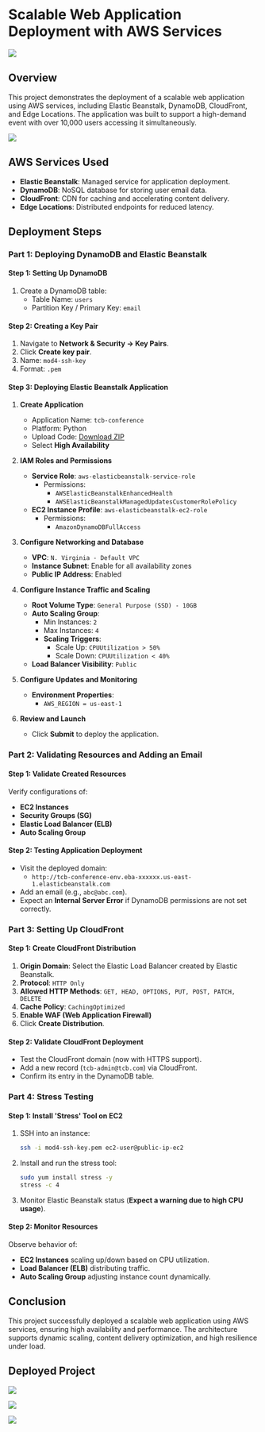 # Scalable Web Application Deployment with AWS Services


![](./images/tech-stack.png)

## Overview
This project demonstrates the deployment of a scalable web application using AWS services, including Elastic Beanstalk, DynamoDB, CloudFront, and Edge Locations. The application was built to support a high-demand event with over 10,000 users accessing it simultaneously.

![](./images/architecture.png)

## AWS Services Used
- **Elastic Beanstalk**: Managed service for application deployment.
- **DynamoDB**: NoSQL database for storing user email data.
- **CloudFront**: CDN for caching and accelerating content delivery.
- **Edge Locations**: Distributed endpoints for reduced latency.

## Deployment Steps
### Part 1: Deploying DynamoDB and Elastic Beanstalk
#### Step 1: Setting Up DynamoDB
1. Create a DynamoDB table:
   - Table Name: `users`
   - Partition Key / Primary Key: `email`

#### Step 2: Creating a Key Pair
1. Navigate to **Network & Security → Key Pairs**.
2. Click **Create key pair**.
3. Name: `mod4-ssh-key`
4. Format: `.pem`

#### Step 3: Deploying Elastic Beanstalk Application
1. **Create Application**
   - Application Name: `tcb-conference`
   - Platform: Python
   - Upload Code: [Download ZIP](https://tcb-bootcamps.s3.amazonaws.com/bootcamp-aws/en/module4/tcb-conf-app-EN.zip)
   - Select **High Availability**

2. **IAM Roles and Permissions**
   - **Service Role**: `aws-elasticbeanstalk-service-role`
     - Permissions:
       - `AWSElasticBeanstalkEnhancedHealth`
       - `AWSElasticBeanstalkManagedUpdatesCustomerRolePolicy`
   - **EC2 Instance Profile**: `aws-elasticbeanstalk-ec2-role`
     - Permissions:
       - `AmazonDynamoDBFullAccess`

3. **Configure Networking and Database**
   - **VPC**: `N. Virginia - Default VPC`
   - **Instance Subnet**: Enable for all availability zones
   - **Public IP Address**: Enabled

4. **Configure Instance Traffic and Scaling**
   - **Root Volume Type**: `General Purpose (SSD) - 10GB`
   - **Auto Scaling Group**:
     - Min Instances: `2`
     - Max Instances: `4`
     - **Scaling Triggers**:
       - Scale Up: `CPUUtilization > 50%`
       - Scale Down: `CPUUtilization < 40%`
   - **Load Balancer Visibility**: `Public`

5. **Configure Updates and Monitoring**
   - **Environment Properties**:
     - `AWS_REGION = us-east-1`

6. **Review and Launch**
   - Click **Submit** to deploy the application.

### Part 2: Validating Resources and Adding an Email
#### Step 1: Validate Created Resources
Verify configurations of:
- **EC2 Instances**
- **Security Groups (SG)**
- **Elastic Load Balancer (ELB)**
- **Auto Scaling Group**

#### Step 2: Testing Application Deployment
- Visit the deployed domain:
  - `http://tcb-conference-env.eba-xxxxxx.us-east-1.elasticbeanstalk.com`
- Add an email (e.g., `abc@abc.com`).
- Expect an **Internal Server Error** if DynamoDB permissions are not set correctly.

### Part 3: Setting Up CloudFront
#### Step 1: Create CloudFront Distribution
1. **Origin Domain**: Select the Elastic Load Balancer created by Elastic Beanstalk.
2. **Protocol**: `HTTP Only`
3. **Allowed HTTP Methods**: `GET, HEAD, OPTIONS, PUT, POST, PATCH, DELETE`
4. **Cache Policy**: `CachingOptimized`
5. **Enable WAF (Web Application Firewall)**
6. Click **Create Distribution**.

#### Step 2: Validate CloudFront Deployment
- Test the CloudFront domain (now with HTTPS support).
- Add a new record (`tcb-admin@tcb.com`) via CloudFront.
- Confirm its entry in the DynamoDB table.

### Part 4: Stress Testing
#### Step 1: Install 'Stress' Tool on EC2
1. SSH into an instance:
   ```sh
   ssh -i mod4-ssh-key.pem ec2-user@public-ip-ec2
   ```
2. Install and run the stress tool:
   ```sh
   sudo yum install stress -y
   stress -c 4
   ```
3. Monitor Elastic Beanstalk status (**Expect a warning due to high CPU usage**).

#### Step 2: Monitor Resources
Observe behavior of:
- **EC2 Instances** scaling up/down based on CPU utilization.
- **Load Balancer (ELB)** distributing traffic.
- **Auto Scaling Group** adjusting instance count dynamically.

## Conclusion
This project successfully deployed a scalable web application using AWS services, ensuring high availability and performance. The architecture supports dynamic scaling, content delivery optimization, and high resilience under load.

## Deployed Project 

![](./images/evidence01.png)

![](./images/evidence02.png)

![](./images/evidence03.png)